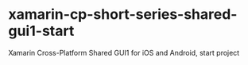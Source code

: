 # xamarin-cp-short-series-shared-gui1-start
Xamarin Cross-Platform Shared GUI1 for iOS and Android, start project
